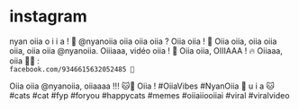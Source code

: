 # instagram

nyan oiia o i i a ! 🌟
@nyanoiia oiia oiia oiia ? Oiia oiia ! 🎉
Oiia oiia, oiia oiia oiia, oiia oiia @nyanoiia. Oiiiaaa, vidéo oiia ! 🎥
Oiia oiia, OIIIAAA ! 🔥 Oiiaaa, oiia 🐾👀 :<br>
<code>facebook.com/9346615632052485 🌈</code>
<p>
Oiia oiia @nyanoiia, oiiaaaa !!! 🐱💫
Oiia ! #OiiaVibes #NyanOiia 🐾
u i a 🐱 #cats #cat #fyp #foryou #happycats #memes #oiiaiiooiiai #viral #viralvideo</p>
